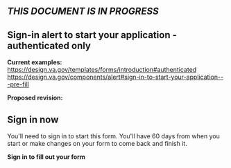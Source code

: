 ## _THIS DOCUMENT IS IN PROGRESS_



## Sign-in alert to start your application - authenticated only

**Current examples:**  
https://design.va.gov/templates/forms/introduction#authenticated  
https://design.va.gov/components/alert#sign-in-to-start-your-application---pre-fill


**Proposed revision:** 

## Sign in now 

You'll need to sign in to start this form. You'll have 60 days from when you start or make changes on your form to come back and finish it. 

**Sign in to fill out your form**

